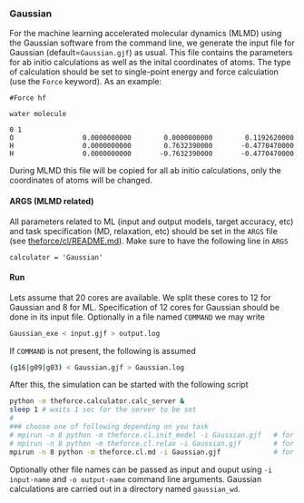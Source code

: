 <!-- #region -->
### Gaussian
For the machine learning accelerated molecular dynamics (MLMD) 
using the Gaussian software from the command line, we generate
the input file for Gaussian (default=`Gaussian.gjf`) as usual.
This file contains the parameters for ab initio calculations
as well as the inital coordinates of atoms.
The type of calculation should be set to single-point 
energy and force calculation (use the `Force` keyword).
As an example:
```
#Force hf

water molecule

0 1
O                 0.0000000000        0.0000000000        0.1192620000
H                 0.0000000000        0.7632390000       -0.4770470000
H                 0.0000000000       -0.7632390000       -0.4770470000
```
During MLMD this file will be copied for all ab initio calculations, 
only the coordinates of atoms will be changed.

#### ARGS (MLMD related)
All parameters related to ML (input and output models, target accuracy, etc) 
and task specification (MD, relaxation, etc) should be set
in the `ARGS` file (see
[theforce/cl/README.md](https://github.com/amirhajibabaei/AutoForce/tree/master/theforce/cl)).
Make sure to have the following line in `ARGS`
```
calculator = 'Gaussian'
```

#### Run
Lets assume that 20 cores are available.
We split these cores to 12 for Gaussian and 8 for ML.
Specification of 12 cores for Gaussian should be done
in its input file.
Optionally in a file named `COMMAND` we may write 
```sh
Gaussian_exe < input.gjf > output.log
```
If `COMMAND` is not present, the following is assumed
```sh
(g16|g09|g03) < Gaussian.gjf > Gaussian.log
```
After this, the simulation can be started with 
the following script
```sh
python -m theforce.calculator.calc_server &
sleep 1 # waits 1 sec for the server to be set
#
### choose one of following depending on you task
# mpirun -n 8 python -m theforce.cl.init_model -i Gaussian.gjf   # for model initialization
# mpirun -n 8 python -m theforce.cl.relax -i Gaussian.gjf        # for structure relaxation
mpirun -n 8 python -m theforce.cl.md -i Gaussian.gjf             # for ML accelerated MD
```
Optionally other file names can be passed as input
and ouput using `-i input-name` and `-o output-name`
command line arguments.
Gaussian calculations are carried out in a directory
named `gaussian_wd`.
<!-- #endregion -->
